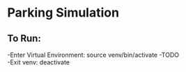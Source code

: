 # Parking Simulation  

## To Run:  
-Enter Virtual Environment: source venv/bin/activate
-TODO  
-Exit venv: deactivate

